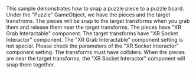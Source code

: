 This sample demonstrates how to snap a puzzle piece to a puzzle board.
Under the "Puzzle" GameObject, we have the pieces and the target transfroms.
The pieces will be snap to the target transforms when you grab them and release them near the target transforms.
The pieces have "XR Grab Interactable" component. The target transforms have "XR Socket Interactor" component.
The "XR Grab Interactable" component setting is not special. Please check the parameters of the "XR Socket Interactor" component setting. The transforms must have colliders. When the pieces are near the target transforms, the "XR Socket Interactor" component will snap them together.